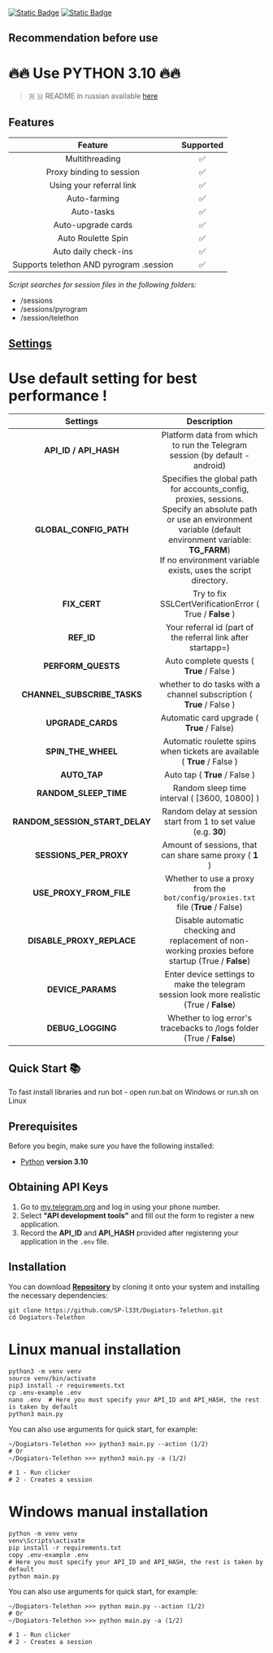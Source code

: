 [![Static Badge](https://img.shields.io/badge/Telegram-Channel-Link?style=for-the-badge&logo=Telegram&logoColor=white&logoSize=auto&color=blue)](https://t.me/+jJhUfsfFCn4zZDk0)      [![Static Badge](https://img.shields.io/badge/Telegram-Bot%20Link-Link?style=for-the-badge&logo=Telegram&logoColor=white&logoSize=auto&color=blue)](https://t.me/Dogiators_bot/game?startapp=s5XexnShM18Ftejz)



## Recommendation before use

# 🔥🔥 Use PYTHON 3.10 🔥🔥

> 🇷 🇺 README in russian available [here](README-RU.md)

## Features  
|                 Feature                 | Supported |
|:---------------------------------------:|:---------:|
|             Multithreading              |     ✅     |
|        Proxy binding to session         |     ✅     |
|        Using your referral link         |     ✅     |
|              Auto-farming               |     ✅     |
|               Auto-tasks                |     ✅     |
|           Auto-upgrade cards            |     ✅     |
|           Auto Roulette Spin            |     ✅     |
|          Auto daily check-ins           |     ✅     |
| Supports telethon AND pyrogram .session |     ✅     |

_Script searches for session files in the following folders:_
* /sessions
* /sessions/pyrogram
* /session/telethon


## [Settings](https://github.com/SP-l33t/Dogiators-Telethon/tree/main/.env-example)

# Use default setting for best performance !
|            Settings            |                                                                                                                  Description                                                                                                                  |
|:------------------------------:|:---------------------------------------------------------------------------------------------------------------------------------------------------------------------------------------------------------------------------------------------:|
|     **API_ID / API_HASH**      |                                                                                  Platform data from which to run the Telegram session (by default - android)                                                                                  |
|     **GLOBAL_CONFIG_PATH**     | Specifies the global path for accounts_config, proxies, sessions. <br/>Specify an absolute path or use an environment variable (default environment variable: **TG_FARM**) <br/>If no environment variable exists, uses the script directory. |
|          **FIX_CERT**          |                                                                                           Try to fix  SSLCertVerificationError ( True / **False** )                                                                                           |
|           **REF_ID**           |                                                                                         Your referral id (part of the referral link after startapp=)                                                                                          |
|       **PERFORM_QUESTS**       |                                                                                                   Auto complete quests ( **True** / False )                                                                                                   |
|  **CHANNEL_SUBSCRIBE_TASKS**   |                                                                                     whether to do tasks with a channel subscription ( **True** / False )                                                                                      |
|       **UPGRADE_CARDS**        |                                                                                                  Automatic card upgrade ( **True** / False)                                                                                                   |
|       **SPIN_THE_WHEEL**       |                                                                                   Automatic roulette spins when tickets are available ( **True** / False )                                                                                    |
|          **AUTO_TAP**          |                                                                                                         Auto tap ( **True** / False )                                                                                                         |
|     **RANDOM_SLEEP_TIME**      |                                                                                                 Random sleep time interval ( [3600, 10800] )                                                                                                  |
| **RANDOM_SESSION_START_DELAY** |                                                                                        Random delay at session start from 1 to set value (e.g. **30**)                                                                                        |
|     **SESSIONS_PER_PROXY**     |                                                                                            Amount of sessions, that can share same proxy ( **1** )                                                                                            |
|    **USE_PROXY_FROM_FILE**     |                                                                               Whether to use a proxy from the `bot/config/proxies.txt` file (**True** / False)                                                                                |
|   **DISABLE_PROXY_REPLACE**    |                                                                      Disable automatic checking and replacement of non-working proxies before startup (True / **False**)                                                                      |
|       **DEVICE_PARAMS**        |                                                                          Enter device settings to make the telegram session look more realistic  (True / **False**)                                                                           |
|       **DEBUG_LOGGING**        |                                                                                     Whether to log error's tracebacks to /logs folder (True / **False**)                                                                                      |


## Quick Start 📚

To fast install libraries and run bot - open run.bat on Windows or run.sh on Linux

## Prerequisites
Before you begin, make sure you have the following installed:
- [Python](https://www.python.org/downloads/) **version 3.10**

## Obtaining API Keys
1. Go to [my.telegram.org](https://my.telegram.org) and log in using your phone number.
2. Select **"API development tools"** and fill out the form to register a new application.
3. Record the **API_ID** and **API_HASH** provided after registering your application in the `.env` file.

## Installation
You can download [**Repository**](https://github.com/SP-l33t/Dogiators-Telethon) by cloning it onto your system and installing the necessary dependencies:
```shell
git clone https://github.com/SP-l33t/Dogiators-Telethon.git
cd Dogiators-Telethon
```

# Linux manual installation
```shell
python3 -m venv venv
source venv/bin/activate
pip3 install -r requirements.txt
cp .env-example .env
nano .env  # Here you must specify your API_ID and API_HASH, the rest is taken by default
python3 main.py
```

You can also use arguments for quick start, for example:
```shell
~/Dogiators-Telethon >>> python3 main.py --action (1/2)
# Or
~/Dogiators-Telethon >>> python3 main.py -a (1/2)

# 1 - Run clicker
# 2 - Creates a session
```

# Windows manual installation
```shell
python -m venv venv
venv\Scripts\activate
pip install -r requirements.txt
copy .env-example .env
# Here you must specify your API_ID and API_HASH, the rest is taken by default
python main.py
```

You can also use arguments for quick start, for example:
```shell
~/Dogiators-Telethon >>> python main.py --action (1/2)
# Or
~/Dogiators-Telethon >>> python main.py -a (1/2)

# 1 - Run clicker
# 2 - Creates a session
```
